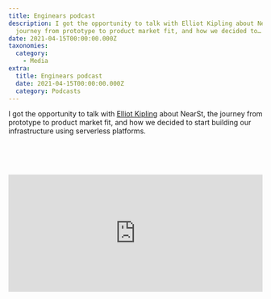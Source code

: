 ```yaml
---
title: Enginears podcast
description: I got the opportunity to talk with Elliot Kipling about NearSt, the
  journey from prototype to product market fit, and how we decided to…
date: 2021-04-15T00:00:00.000Z
taxonomies:
  category:
    - Media
extra:
  title: Enginears podcast
  date: 2021-04-15T00:00:00.000Z
  category: Podcasts
---
```


I got the opportunity to talk with [Elliot Kipling](https://www.linkedin.com/in/agilerecruiter/) about NearSt, the journey from prototype to product market fit, and how we decided to start building our infrastructure using serverless platforms.

<iframe src="https://open.spotify.com/embed-podcast/episode/7H4bZhxpGbhZ9UBFDch0lq" width="100%" height="232" frameborder="0" allowtransparency="true" allow="encrypted-media" style="margin-top: 4rem;"></iframe>
